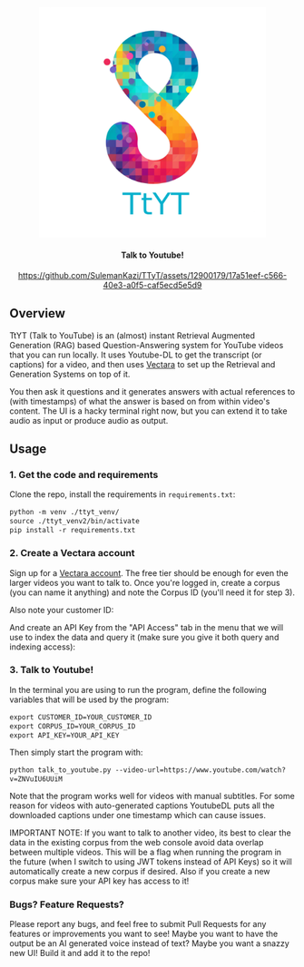 <div align="center">

  <a href="https://github.com/SulemanKazi/TTyT/">
    <img src="assets/ttyt_logo.png" width="400">
  </a>

<h4>Talk to Youtube! </h4>

https://github.com/SulemanKazi/TTyT/assets/12900179/17a51eef-c566-40e3-a0f5-caf5ecd5e5d9

</div>

## Overview

TtYT (Talk to YouTube) is an (almost) instant Retrieval Augmented Generation (RAG)
based Question-Answering system for YouTube videos that you can run locally.
It uses Youtube-DL to get the transcript (or captions) for a video,
and then uses [Vectara](www.vectara.com) to set up the Retrieval and Generation
Systems on top of it.

You then ask it questions and it generates answers with actual references
to (with timestamps) of what the answer is based on from within video's content. The UI is a 
hacky terminal right now, but you can extend it to take audio as input or produce audio as output.

## Usage

### 1. Get the code and requirements

Clone the repo, install the requirements in `requirements.txt`:

```
python -m venv ./ttyt_venv/
source ./ttyt_venv2/bin/activate
pip install -r requirements.txt
```

### 2. Create a Vectara account

Sign up for a [Vectara account](https://console.vectara.com/signup). The free
tier should be enough for even the larger videos you want to talk to. Once
you're logged in, create a corpus (you can name it anything) and note the
Corpus ID (you'll need it for step 3).


Also note your customer ID:


And create an API Key from the "API Access" tab in the menu that we will use to
index the data and query it (make sure you give it both query and indexing access):


### 3. Talk to Youtube!
In the terminal you are using to run the program, define the following variables
that will be used by the program:


```
export CUSTOMER_ID=YOUR_CUSTOMER_ID
export CORPUS_ID=YOUR_CORPUS_ID
export API_KEY=YOUR_API_KEY

```

Then simply start the program with:
```
python talk_to_youtube.py --video-url=https://www.youtube.com/watch?v=ZNVuIU6UUiM
```

Note that the program works well for videos with manual subtitles. For some
reason for videos with auto-generated captions YoutubeDL puts all the downloaded
captions under one timestamp which can cause issues.

IMPORTANT NOTE: If you want to talk to another video, its best to clear the data
in the existing corpus from the web console avoid data overlap between multiple
videos. This will be a flag when running the program in the future (when I
switch to using JWT tokens instead of API Keys) so it will automatically
create a new corpus if desired. Also if you create a new corpus
make sure your API key has access to it!

### Bugs? Feature Requests?

Please report any bugs, and feel free to submit Pull Requests for any features
or improvements you want to see! Maybe you want to have the output be an AI
generated voice instead of text? Maybe you want a snazzy new UI! Build it and
add it to the repo!
